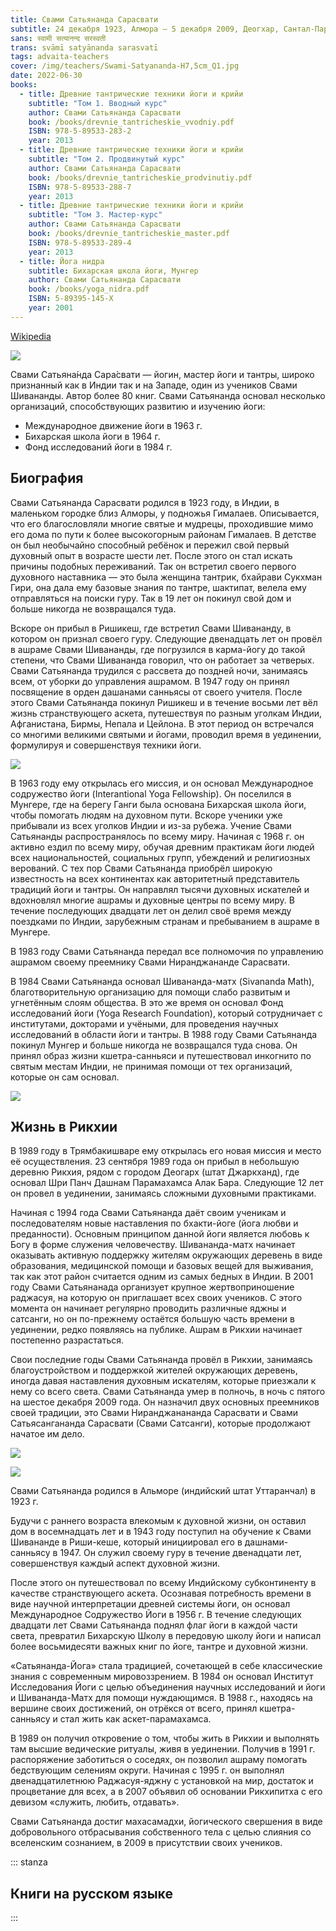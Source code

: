 ```yaml
---
title: Свами Сатьянанда Сарасвати
subtitle: 24 декабря 1923, Алмора — 5 декабря 2009, Деогхар, Сантал-Паргана, Джаркханд, Индия
sans: स्वामी सत्यानन्द सरस्वती
trans: svāmī satyānanda sarasvatī
tags: advaita-teachers
cover: /img/teachers/Swami-Satyananda-H7,5cm_Q1.jpg
date: 2022-06-30
books:
  - title: Древние тантрические техники йоги и крийи
    subtitle: "Том 1. Вводный курс"
    author: Свами Сатьянанда Сарасвати
    book: /books/drevnie_tantricheskie_vvodniy.pdf
    ISBN: 978-5-89533-283-2
    year: 2013
  - title: Древние тантрические техники йоги и крийи
    subtitle: "Том 2. Продвинутый курс"
    author: Свами Сатьянанда Сарасвати
    book: /books/drevnie_tantricheskie_prodvinutiy.pdf
    ISBN: 978-5-89533-288-7
    year: 2013
  - title: Древние тантрические техники йоги и крийи
    subtitle: "Том 3. Мастер-курс"
    author: Свами Сатьянанда Сарасвати
    book: /books/drevnie_tantricheskie_master.pdf
    ISBN: 978-5-89533-289-4
    year: 2013
  - title: Йога нидра
    subtitle: Бихарская школа йоги, Мунгер
    author: Свами Сатьянанда Сарасвати
    book: /books/yoga_nidra.pdf
    ISBN: 5-89395-145-X
    year: 2001
---
```


[Wikipedia](https://ru.wikipedia.org/wiki/%D0%A1%D0%B0%D1%82%D1%8C%D1%8F%D0%BD%D0%B0%D0%BD%D0%B4%D0%B0_%D0%A1%D0%B0%D1%80%D0%B0%D1%81%D0%B2%D0%B0%D1%82%D0%B8)

![](./Jagad_Guru_Swamy_Satyananda_Saraswathy.jpg)

Свами Сатьяна́нда Сара́свати — йогин, мастер йоги и тантры, широко признанный как в Индии так и на Западе, один из учеников Свами Шивананды. Автор более 80 книг. Свами Сатьянанда основал несколько организаций, способствующих развитию и изучению йоги:

- Международное движение йоги в 1963 г.
- Бихарская школа йоги в 1964 г.
- Фонд исследований йоги в 1984 г.

## Биография

Свами Сатьянанда Сарасвати родился в 1923 году, в Индии, в маленьком городке близ Алморы, у подножья Гималаев. Описывается, что его благословляли многие святые и мудрецы, проходившие мимо его дома по пути к более высокогорным районам Гималаев. В детстве он был необычайно способный ребёнок и пережил свой первый духовный опыт в возрасте шести лет. После этого он стал искать причины подобных переживаний. Так он встретил своего первого духовного наставника — это была женщина тантрик, бхайрави Сукхман Гири, она дала ему базовые знания по тантре, шактипат, велела ему отправляться на поиски гуру. Так в 19 лет он покинул свой дом и больше никогда не возвращался туда.

Вскоре он прибыл в Ришикеш, где встретил Свами Шивананду, в котором он признал своего гуру. Следующие двенадцать лет он провёл в ашраме Свами Шивананды, где погрузился в карма-йогу до такой степени, что Свами Шивананда говорил, что он работает за четверых. Свами Сатьянанда трудился с рассвета до поздней ночи, занимаясь всем, от уборки до управления ашрамом. В 1947 году он принял посвящение в орден дашанами санньясы от своего учителя. После этого Свами Сатьянанда покинул Ришикеш и в течение восьми лет вёл жизнь странствующего аскета, путешествуя по разным уголкам Индии, Афганистана, Бирмы, Непала и Цейлона. В этот период он встречался со многими великими святыми и йогами, проводил время в уединении, формулируя и совершенствуя техники йоги.

![](./sarasvati.jpg)

В 1963 году ему открылась его миссия, и он основал Международное содружество йоги (Interantional Yoga Fellowship). Он поселился в Мунгере, где на берегу Ганги была основана Бихарская школа йоги, чтобы помогать людям на духовном пути. Вскоре ученики уже прибывали из всех уголков Индии и из-за рубежа. Учение Свами Сатьянанды распространялось по всему миру. Начиная с 1968 г. он активно ездил по всему миру, обучая древним практикам йоги людей всех национальностей, социальных групп, убеждений и религиозных верований. С тех пор Свами Сатьянанда приобрёл широкую известность на всех континентах как авторитетный представитель традиций йоги и тантры. Он направлял тысячи духовных искателей и вдохновлял многие ашрамы и духовные центры по всему миру. В течение последующих двадцати лет он делил своё время между поездками по Индии, зарубежным странам и пребыванием в ашраме в Мунгере.

В 1983 году Свами Сатьянанда передал все полномочия по управлению ашрамом своему преемнику Свами Ниранджананде Сарасвати.

В 1984 Свами Сатьянанда основал Шивананда-матх (Sivananda Math), благотворительную организацию для помощи слабо развитым и угнетённым слоям общества. В это же время он основал Фонд исследований йоги (Yoga Research Foundation), который сотрудничает с институтами, докторами и учёными, для проведения научных исследований в области йоги и тантры. В 1988 году Свами Сатьянанда покинул Мунгер и больше никогда не возвращался туда снова. Он принял образ жизни кшетра-санньяси и путешествовал инкогнито по святым местам Индии, не принимая помощи от тех организаций, которые он сам основал.

![](./svami_sarasvati.jpg)

## Жизнь в Рикхии

В 1989 году в Трямбакишваре ему открылась его новая миссия и место её осуществления. 23 сентября 1989 года он прибыл в небольшую деревню Рикхия, рядом с городом Деогарх (штат Джаркханд), где основал Шри Панч Дашнам Парамахамса Алак Бара. Следующие 12 лет он провел в уединении, занимаясь сложными духовными практиками.

Начиная с 1994 года Свами Сатьянанда даёт своим ученикам и последователям новые наставления по бхакти-йоге (йога любви и преданности). Основным принципом данной йоги является любовь к Богу в форме служения человечеству. Шивананда-матх начинает оказывать активную поддержку жителям окружающих деревень в виде образования, медицинской помощи и базовых вещей для выживания, так как этот район считается одним из самых бедных в Индии. В 2001 году Свами Сатьянанада организует крупное жертвоприношение раджасуя, на которую он приглашает всех своих учеников. С этого момента он начинает регулярно проводить различные яджны и сатсанги, но он по-прежнему остаётся большую часть времени в уединении, редко появляясь на публике. Ашрам в Рикхии начинает постепенно разрастаться.

Свои последние годы Свами Сатьянанда провёл в Рикхии, занимаясь благоустройством и поддержкой жителей окружающих деревень, иногда давая наставления духовным искателям, которые приезжали к нему со всего света. Свами Сатьянанда умер в полночь, в ночь с пятого на шестое декабря 2009 года. Он назначил двух основных преемников своей традиции, это Свами Ниранджанананда Сарасвати и Свами Сатьясангананда Сарасвати (Свами Сатсанги), которые продолжают начатое им дело.

![](./Swami-Satyananda.jpg)

![](./Swami-Satyananda-Saraswati.jpg)

Свами Сатьянанда родился в Альморе (индийский штат Уттаранчал) в 1923 г.

Будучи с раннего возраста влекомым к духовной жизни, он оставил дом в восемнадцать лет и в 1943 году поступил на обучение к Свами Шивананде в Риши-кеше, который инициировал его в дашнами-санньясу в 1947. Он служил своему гуру в течение двенадцати лет, совершенствуя каждый аспект духовной жизни.

После этого он путешествовал по всему Индийскому субконтиненту в качестве странствующего аскета.
Осознавая потребность времени в виде научной интерпретации древней системы йоги, он основал Международное Содружество Йоги в 1956 г. В течение следующих двадцати лет Свами Сатьянанда поднял флаг йоги в каждой части света, превратил Бихарскую Школу в передовую школу йоги и написал более восьмидесяти важных книг по йоге, тантре и духовной жизни.

«Сатьянанда-Йога» стала традицией, сочетающей в себе классические знания с современным мировоззрением. В 1984 он основал Институт Исследования Йоги с целью объединения научных исследований и йоги и Шивананда-Матх для помощи нуждающимся. В 1988 г., находясь на вершине своих достижений, он отрёкся от всего, принял кшетра-санньясу и стал жить как аскет-парамахамса.

B 1989 он получил откровение о том, чтобы жить в Рикхии и выполнять там высшие ведические ритуалы, живя в уединении. Получив в 1991 г. распоряжение заботиться о соседях, он позволил ашраму помогать бедствующим селениям округи. Начиная с 1995 г. он выполнял двенадцатилетнюю Раджасуя-яджну с установкой на мир, достаток и процветание для всех, а в 2007 объявил об основании Рикхипитха с его девизом «служить, любить, отдавать».

Свами Сатьянанда достиг махасамадхи, йогического свершения в виде добровольного отбрасывания собственного тела с целью слияния со вселенским сознанием, в 2009 в присутствии своих учеников.

::: stanza

## Книги на русском языке

<list-books :books="$frontmatter.books" />

:::
